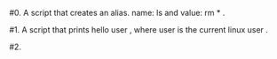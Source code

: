 #0. A script that creates an alias. name: ls and value: rm * .

#1. A script that prints hello user , where user is the current linux user .

#2. 
